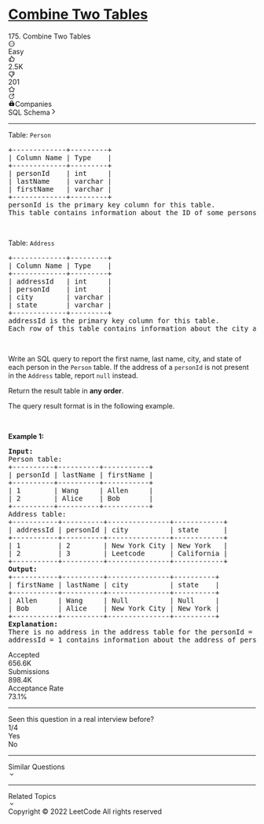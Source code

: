 # [Combine Two Tables](https://leetcode.com/problems/combine-two-tables/)

<div class="flex h-full w-full flex-1 flex-col"><div class="w-full px-5 pt-4"><div class="w-full"><div class="flex space-x-4"><div class="flex-1"><div class="flex items-center"><div class="h-full"><span class="mr-2 text-lg font-medium text-label-1 dark:text-dark-label-1">175. Combine Two Tables</span><div class="mt-1 inline-flex min-h-[20px] items-center space-x-2 align-top"><div class="inline-flex items-center space-x-2"></div></div></div></div></div><div class="flex items-center"><div class="inline-flex gap-2 text-lg"><div class="popover-wrapper inline-block" data-headlessui-state=""><div><div id="headlessui-popover-button-1" aria-expanded="false" data-headlessui-state=""><div class="cursor-pointer rounded p-[3px] text-gray-6 transition-colors dark:text-dark-gray-6 hover:bg-fill-3 dark:hover:bg-dark-fill-3"><svg xmlns="http://www.w3.org/2000/svg" viewBox="0 0 24 24" width="1em" height="1em" fill="currentColor"><path fill-rule="evenodd" d="M12 2c5.523 0 10 4.477 10 10s-4.477 10-10 10S2 17.523 2 12 6.477 2 12 2zm0 2a8 8 0 100 16 8 8 0 000-16zm-4.998 9.27a1.25 1.25 0 100-2.5 1.25 1.25 0 000 2.5zm6.25-1.25a1.25 1.25 0 11-2.5 0 1.25 1.25 0 012.5 0zm3.75 1.25a1.25 1.25 0 100-2.5 1.25 1.25 0 000 2.5z" clip-rule="evenodd"></path></svg></div></div></div></div></div></div></div><div class="mt-3 flex space-x-4"><div><div class="bg-olive dark:bg-dark-olive text-olive dark:text-dark-olive inline-block rounded-[21px] bg-opacity-[.15] px-2.5 py-1 text-xs font-medium capitalize dark:bg-opacity-[.15]">Easy</div></div><div><div class="flex items-center space-x-4"><div class="text-xstransition-colors flex cursor-pointer items-center space-x-1 rounded py-[3px] px-1 hover:bg-fill-3 dark:hover:bg-dark-fill-3 text-gray-6 dark:text-dark-gray-6"><div class="text-lg text-gray-6 dark:text-dark-gray-6"><svg xmlns="http://www.w3.org/2000/svg" viewBox="0 0 24 24" width="1em" height="1em" fill="currentColor"><path fill-rule="evenodd" d="M7.04 9.11l3.297-7.419a1 1 0 01.914-.594 3.67 3.67 0 013.67 3.671V7.33h4.028a2.78 2.78 0 012.78 3.2l-1.228 8.01a2.778 2.778 0 01-2.769 2.363H5.019a2.78 2.78 0 01-2.78-2.78V11.89a2.78 2.78 0 012.78-2.78H7.04zm-2.02 2a.78.78 0 00-.781.78v6.232c0 .431.35.78.78.78H6.69V11.11H5.02zm12.723 7.793a.781.781 0 00.781-.666l1.228-8.01a.78.78 0 00-.791-.898h-5.04a1 1 0 01-1-1V4.77c0-.712-.444-1.32-1.07-1.56L8.69 10.322v8.58h9.053z" clip-rule="evenodd"></path></svg></div><div class="text-xs">2.5K</div></div><div class="text-xstransition-colors flex cursor-pointer items-center space-x-1 rounded py-[3px] px-1 hover:bg-fill-3 dark:hover:bg-dark-fill-3 text-gray-6 dark:text-dark-gray-6"><div class="text-lg text-gray-6 dark:text-dark-gray-6"><svg xmlns="http://www.w3.org/2000/svg" viewBox="0 0 24 24" width="1em" height="1em" fill="currentColor"><path fill-rule="evenodd" d="M13.663 22.309a1 1 0 01-.914.594 3.67 3.67 0 01-3.67-3.671V16.67H5.05a2.78 2.78 0 01-2.78-3.2l1.228-8.01a2.778 2.778 0 012.769-2.364H18.98a2.78 2.78 0 012.78 2.781v6.232a2.78 2.78 0 01-2.78 2.78H16.96l-3.297 7.419zm5.318-9.419a.78.78 0 00.78-.78V5.878a.78.78 0 00-.78-.78H17.31v7.792h1.67zM6.257 5.097a.781.781 0 00-.781.666l-1.229 8.01a.78.78 0 00.792.898h5.04a1 1 0 011 1v3.56c0 .712.443 1.32 1.07 1.56l3.16-7.113v-8.58H6.258z" clip-rule="evenodd"></path></svg></div><div class="text-xs">201</div></div></div></div><div><div class="popover-wrapper inline-block" data-headlessui-state=""><div><div id="headlessui-popover-button-10" aria-expanded="false" data-headlessui-state=""><div><div class="flex h-full cursor-pointer items-center rounded p-[3px] text-lg transition-colors hover:bg-fill-3 dark:hover:bg-dark-fill-3 text-gray-6 dark:text-dark-gray-6"><svg xmlns="http://www.w3.org/2000/svg" viewBox="0 0 24 24" width="1em" height="1em" fill="currentColor"><path fill-rule="evenodd" d="M11.394 2.074a2.5 2.5 0 011.212 0c.723.181 1.185.735 1.526 1.262.342.528.703 1.259 1.131 2.127l.392.795c.302.61.348.667.386.7a.502.502 0 00.086.063c.043.025.11.052.786.15l.877.128c.958.139 1.764.256 2.372.418.606.162 1.276.43 1.671 1.062a2.5 2.5 0 01.375 1.152c.052.744-.333 1.354-.728 1.841-.397.489-.98 1.058-1.674 1.733l-.634.619c-.489.476-.527.537-.548.583a.506.506 0 00-.033.101c-.01.05-.015.122.1.794l.15.873c.164.954.302 1.758.335 2.386.034.627-.014 1.346-.493 1.918a2.5 2.5 0 01-.98.712c-.692.279-1.39.102-1.976-.124-.588-.226-1.309-.605-2.165-1.056l-.785-.412c-.603-.317-.674-.335-.724-.34a.496.496 0 00-.106 0c-.05.005-.12.023-.724.34l-.785.412c-.856.45-1.577.83-2.165 1.056-.585.226-1.284.403-1.976.124a2.501 2.501 0 01-.98-.712c-.48-.572-.527-1.291-.493-1.918.033-.628.171-1.431.335-2.386l.15-.873c.115-.672.11-.745.1-.794a.5.5 0 00-.033-.101c-.02-.046-.06-.107-.548-.583l-.634-.619c-.694-.675-1.277-1.244-1.674-1.733-.395-.487-.78-1.097-.728-1.841a2.5 2.5 0 01.375-1.152c.395-.633 1.065-.9 1.67-1.062.61-.162 1.415-.28 2.373-.418l.877-.128c.675-.098.743-.125.786-.15a.5.5 0 00.086-.062c.038-.034.084-.09.386-.701l.392-.795c.428-.868.789-1.599 1.131-2.127.341-.527.803-1.08 1.526-1.262zm.493 1.939c-.023.013-.132.089-.34.41-.271.418-.58 1.042-1.045 1.982l-.364.738-.05.103c-.213.434-.428.872-.788 1.197a2.5 2.5 0 01-.43.312c-.42.241-.903.31-1.381.379a52.6 52.6 0 00-.114.016l-.815.119c-1.037.15-1.725.252-2.207.38-.37.099-.476.18-.495.197a.5.5 0 00-.07.216c.005.025.044.153.285.45.314.386.811.874 1.562 1.605l.59.575.082.08c.346.336.697.676.895 1.118.072.162.127.332.164.506.1.474.016.955-.067 1.431l-.02.113-.138.811c-.178 1.033-.294 1.72-.32 2.217-.02.382.023.508.034.532.05.058.113.103.183.133.026.003.16.006.516-.132.465-.18 1.082-.502 2.01-.99l.728-.382.102-.054c.427-.226.859-.454 1.34-.505.177-.02.355-.02.532 0 .481.051.913.28 1.34.505l.102.054.728.383c.928.487 1.545.81 2.01.99.357.137.49.134.516.13a.499.499 0 00.183-.132c.01-.024.055-.15.034-.532-.026-.497-.142-1.184-.32-2.217l-.139-.81-.02-.114c-.082-.476-.166-.957-.066-1.431.037-.174.092-.344.164-.506.198-.442.549-.782.895-1.118a20.8 20.8 0 00.083-.08l.59-.575c.75-.731 1.247-1.219 1.561-1.606.241-.296.28-.424.285-.45a.5.5 0 00-.07-.215c-.02-.017-.126-.098-.495-.196-.482-.129-1.17-.23-2.207-.381l-.815-.119-.113-.016c-.479-.068-.963-.138-1.382-.379a2.5 2.5 0 01-.43-.312c-.36-.325-.575-.763-.788-1.197a31.757 31.757 0 00-.05-.103l-.364-.738c-.464-.94-.774-1.564-1.045-1.982-.208-.321-.317-.397-.34-.41a.5.5 0 00-.226 0zm8.326 6.044v.002-.002zm-3.246 9.575h-.002.002zm-9.934 0h.002-.002zm-3.246-9.575v.002-.002z" clip-rule="evenodd"></path></svg></div></div></div></div></div></div><div><div class="popover-wrapper inline-block" data-headlessui-state=""><div><div id="headlessui-popover-button-7" aria-expanded="false" data-headlessui-state=""><div class="flex h-full cursor-pointer items-center rounded p-[3px] text-lg text-dark-gray-6 transition-colors dark:text-dark-gray-6 hover:bg-fill-3 dark:hover:bg-dark-fill-3"><svg xmlns="http://www.w3.org/2000/svg" viewBox="0 0 24 24" width="1em" height="1em" fill="currentColor"><path fill-rule="evenodd" d="M11.5 5.5a7 7 0 107 7 1 1 0 112 0 9 9 0 11-9-9 1 1 0 110 2z" clip-rule="evenodd"></path><path fill-rule="evenodd" d="M20.207 3.793a1 1 0 010 1.414l-7 7a1 1 0 01-1.414-1.414l7-7a1 1 0 011.414 0z" clip-rule="evenodd"></path><path fill-rule="evenodd" d="M14.5 4.5a1 1 0 011-1h4a1 1 0 011 1v4a1 1 0 11-2 0v-3h-3a1 1 0 01-1-1z" clip-rule="evenodd"></path></svg></div></div></div></div></div></div></div></div><div class="px-5 pt-3"><div class="relative"><div class="inline-block"><div class="transition-colors flex cursor-pointer items-center space-x-1.5 rounded-[21px] px-2 py-1 text-xs hover:bg-opacity-20 bg-fill-3 dark:bg-dark-fill-3 text-label-2 dark:text-dark-label-2 hover:bg-fill-2 dark:hover:bg-dark-fill-2"><svg xmlns="http://www.w3.org/2000/svg" viewBox="0 0 24 24" width="1em" height="1em" fill="currentColor" class="text-brand-orange dark:text-dark-brand-orange"><path fill-rule="evenodd" d="M7 8v2H6a3 3 0 00-3 3v6a3 3 0 003 3h12a3 3 0 003-3v-6a3 3 0 00-3-3h-1V8A5 5 0 007 8zm8 0v2H9V8a3 3 0 116 0zm-3 6a2 2 0 100 4 2 2 0 000-4z" clip-rule="evenodd"></path></svg><span>Companies</span></div></div></div></div><div class="px-5 pt-4"><div class="group mb-4 inline-flex cursor-pointer flex-col transition-colors text-blue-s dark:text-dark-blue-s hover:text-blue-3 dark:hover:text-dark-blue-3"><div class="inline-flex items-center space-x-1.5"><span>SQL Schema</span><svg xmlns="http://www.w3.org/2000/svg" viewBox="0 0 24 24" width="1em" height="1em" fill="currentColor"><path fill-rule="evenodd" d="M7.913 19.071l7.057-7.078-7.057-7.064a1 1 0 011.414-1.414l7.764 7.77a1 1 0 010 1.415l-7.764 7.785a1 1 0 01-1.414-1.414z" clip-rule="evenodd"></path></svg></div><hr class="invisible border-blue-s group-hover:visible dark:border-dark-blue-s"></div><div class="_1l1MA"><p>Table: <code>Person</code></p>

<pre>+-------------+---------+
| Column Name | Type    |
+-------------+---------+
| personId    | int     |
| lastName    | varchar |
| firstName   | varchar |
+-------------+---------+
personId is the primary key column for this table.
This table contains information about the ID of some persons and their first and last names.
</pre>

<p>&nbsp;</p>

<p>Table: <code>Address</code></p>

<pre>+-------------+---------+
| Column Name | Type    |
+-------------+---------+
| addressId   | int     |
| personId    | int     |
| city        | varchar |
| state       | varchar |
+-------------+---------+
addressId is the primary key column for this table.
Each row of this table contains information about the city and state of one person with ID = PersonId.
</pre>

<p>&nbsp;</p>

<p>Write an SQL query to report the first name, last name, city, and state of each person in the <code>Person</code> table. If the address of a <code>personId</code> is not present in the <code>Address</code> table, report <code>null</code> instead.</p>

<p>Return the result table in <strong>any order</strong>.</p>

<p>The query result format is in the following example.</p>

<p>&nbsp;</p>
<p><strong class="example">Example 1:</strong></p>

<pre><strong>Input:</strong> 
Person table:
+----------+----------+-----------+
| personId | lastName | firstName |
+----------+----------+-----------+
| 1        | Wang     | Allen     |
| 2        | Alice    | Bob       |
+----------+----------+-----------+
Address table:
+-----------+----------+---------------+------------+
| addressId | personId | city          | state      |
+-----------+----------+---------------+------------+
| 1         | 2        | New York City | New York   |
| 2         | 3        | Leetcode      | California |
+-----------+----------+---------------+------------+
<strong>Output:</strong> 
+-----------+----------+---------------+----------+
| firstName | lastName | city          | state    |
+-----------+----------+---------------+----------+
| Allen     | Wang     | Null          | Null     |
| Bob       | Alice    | New York City | New York |
+-----------+----------+---------------+----------+
<strong>Explanation:</strong> 
There is no address in the address table for the personId = 1 so we return null in their city and state.
addressId = 1 contains information about the address of personId = 2.
</pre>
</div></div><div class="px-5 py-3 pt-[38px]"><div class="flex h-full flex-wrap items-center"><div class="mr-4 flex items-center space-x-2.5"><div class="text-label-2 dark:text-dark-label-2 text-xs">Accepted</div><div class="text-label-1 dark:text-dark-label-1 text-sm font-medium">656.6K</div></div><div class="bg-divider-2 dark:bg-dark-divider-2 h-full w-px border-divider-1 dark:border-dark-divider-1 mr-4 max-h-[14px]"></div><div class="mr-4 flex items-center space-x-2.5"><div class="text-label-2 dark:text-dark-label-2 text-xs">Submissions</div><div class="text-label-1 dark:text-dark-label-1 text-sm font-medium">898.4K</div></div><div class="bg-divider-2 dark:bg-dark-divider-2 h-full w-px border-divider-1 dark:border-dark-divider-1 mr-4 max-h-[14px]"></div><div class="mr-4 flex items-center space-x-2.5"><div class="text-label-2 dark:text-dark-label-2 text-xs">Acceptance Rate</div><div class="text-label-1 dark:text-dark-label-1 text-sm font-medium"><span class="text-md font-medium">73.1%</span></div></div></div></div><hr class="border-divider-3 dark:border-dark-divider-3 mx-5"><div class="px-5 py-3"><div><div class="mb-2 flex items-center space-x-4"><div class="text-label-2 dark:text-dark-label-2 text-md">Seen this question in a real interview before?</div><div class="text-label-3 dark:text-dark-label-3 text-md font-medium">1/4</div></div><div class="flex"><div class="py-1 px-2 cursor-pointer text-xs mr-3 rounded-[12px] text-label-2 dark:text-dark-label-2 bg-fill-3 dark:bg-dark-fill-3 hover:bg-fill-2 dark:hover:bg-dark-fill-2" data-has-seen="true">Yes</div><div class="py-1 px-2 cursor-pointer text-xs mr-3 rounded-[12px] text-label-2 dark:text-dark-label-2 bg-fill-3 dark:bg-dark-fill-3 hover:bg-fill-2 dark:hover:bg-dark-fill-2">No</div></div></div></div><hr class="border-divider-3 dark:border-dark-divider-3 mx-5"><div class="px-5 py-3"><div class="flex flex-col"><div class="group flex cursor-pointer items-center transition-colors text-label-2 dark:text-dark-label-2 hover:text-label-1 dark:hover:text-dark-label-1"><div class="flex-1 text-sm leading-[22px]">Similar Questions</div><div class="text-[24px] transition-colors text-gray-4 dark:text-dark-gray-4 group-hover:text-gray-5 dark:group-hover:text-dark-gray-5"><svg xmlns="http://www.w3.org/2000/svg" viewBox="0 0 24 24" width="1em" height="1em" fill="currentColor"><path fill-rule="evenodd" d="M16.293 9.293a1 1 0 111.414 1.414l-5 5a1 1 0 01-1.414 0l-5-5a1 1 0 011.414-1.414L12 13.586l4.293-4.293z" clip-rule="evenodd"></path></svg></div></div></div></div><hr class="border-divider-3 dark:border-dark-divider-3 mx-5"><div class="px-5 py-3"><div class="flex flex-col"><div class="group flex cursor-pointer items-center transition-colors text-label-2 dark:text-dark-label-2 hover:text-label-1 dark:hover:text-dark-label-1"><div class="flex-1 text-sm leading-[22px]">Related Topics</div><div class="text-[24px] transition-colors text-gray-4 dark:text-dark-gray-4 group-hover:text-gray-5 dark:group-hover:text-dark-gray-5"><svg xmlns="http://www.w3.org/2000/svg" viewBox="0 0 24 24" width="1em" height="1em" fill="currentColor"><path fill-rule="evenodd" d="M16.293 9.293a1 1 0 111.414 1.414l-5 5a1 1 0 01-1.414 0l-5-5a1 1 0 011.414-1.414L12 13.586l4.293-4.293z" clip-rule="evenodd"></path></svg></div></div></div></div><div class="mt-auto px-5 pt-8 pb-2.5"><div class="text-label-2 dark:text-dark-label-2 text-xs">Copyright ©️ 2022 LeetCode All rights reserved</div></div></div>
